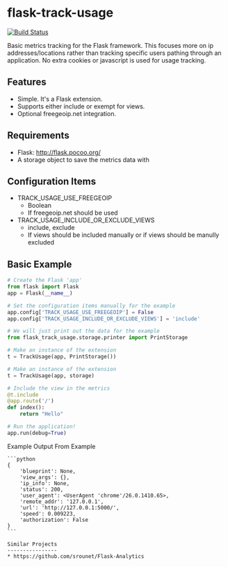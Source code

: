 flask-track-usage
=================

[![Build Status](https://travis-ci.org/ashcrow/flask-track-usage.png?branch=master)](https://travis-ci.org/ashcrow/flask-track-usage)

Basic metrics tracking for the Flask framework. This focuses more on ip addresses/locations rather than tracking specific users pathing through an application. No extra cookies or javascript is used for usage tracking.

Features
--------
* Simple. It's a Flask extension.
* Supports either include or exempt for views.
* Optional freegeoip.net integration.


Requirements
------------
* Flask: http://flask.pocoo.org/
* A storage object to save the metrics data with


Configuration Items
-------------------
* TRACK_USAGE_USE_FREEGEOIP
  * Boolean
  * If freegeoip.net should be used
* TRACK_USAGE_INCLUDE_OR_EXCLUDE_VIEWS
  * include, exclude
  * If views should be included manually or if views should be manully excluded

Basic Example
-------------
```python
# Create the Flask 'app'
from flask import Flask
app = Flask(__name__)

# Set the configuration items manually for the example
app.config['TRACK_USAGE_USE_FREEGEOIP'] = False
app.config['TRACK_USAGE_INCLUDE_OR_EXCLUDE_VIEWS'] = 'include'

# We will just print out the data for the example
from flask_track_usage.storage.printer import PrintStorage

# Make an instance of the extension
t = TrackUsage(app, PrintStorage())

# Make an instance of the extension
t = TrackUsage(app, storage)

# Include the view in the metrics
@t.include
@app.route('/')
def index():
    return "Hello"

# Run the application!
app.run(debug=True)
```

Example Output From Example
~~~~~~~~~~~~~~~~~~~~~~~~~~~
```python
{
    'blueprint': None,
    'view_args': {},
    'ip_info': None,
    'status': 200,
    'user_agent': <UserAgent 'chrome'/26.0.1410.65>,
    'remote_addr': '127.0.0.1',
    'url': 'http://127.0.0.1:5000/',
    'speed': 0.009223,
    'authorization': False
}
```

Similar Projects
----------------
* https://github.com/srounet/Flask-Analytics